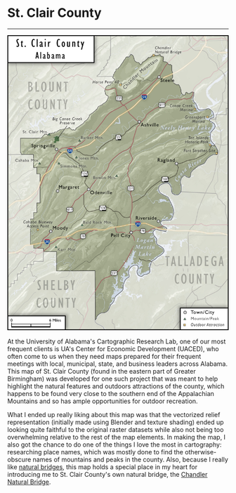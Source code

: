 # St. Clair County
---

<a href="../../img/stclairco.jpg"><img class="feature_left" src="../../img/stclairco.jpg" alt=""></a>

At the University of Alabama's Cartographic Research Lab, one of our most frequent clients is UA's Center for Economic Development (UACED), who often come to us when they need maps prepared for their frequent meetings with local, municipal, state, and business leaders across Alabama. This map of St. Clair County (found in the eastern part of Greater Birmingham) was developed for one such project that was meant to help highlight the natural features and outdoors attractions of the county, which happens to be found very close to the southern end of the Appalachian Mountains and so has ample opportunities for outdoor recreation. 

What I ended up really liking about this map was that the vectorized relief representation (initially made using Blender and texture shading) ended up looking quite faithful to the original raster datasets while also not being too overwhelming relative to the rest of the map elements. In making the map, I also got the chance to do one of the things I love the most in cartography: researching place names, which was mostly done to find the otherwise-obscure names of mountains and peaks in the county. Also, because I really like [natural bridges](https://en.wikipedia.org/wiki/Natural_arch), this map holds a special place in my heart for introducing me to St. Clair County's own natural bridge, the [Chandler Natural Bridge](https://www.naturalarches.org/gallery-ALchandler.htm).